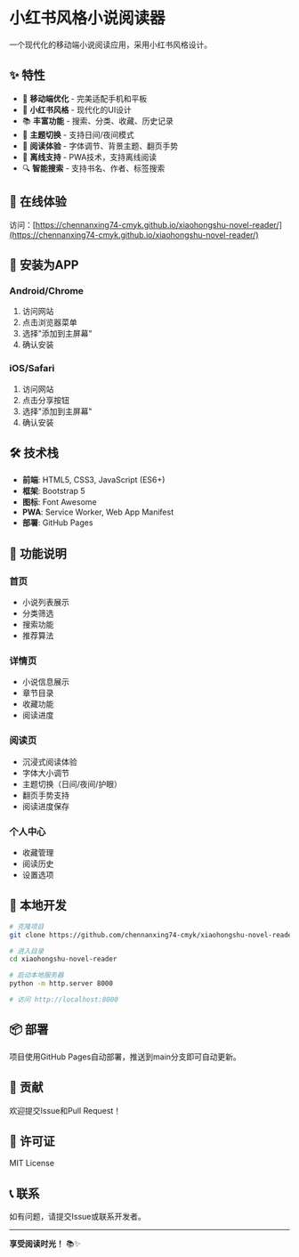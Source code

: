 # 小红书风格小说阅读器

一个现代化的移动端小说阅读应用，采用小红书风格设计。

## ✨ 特性

- 📱 **移动端优化** - 完美适配手机和平板
- 🎨 **小红书风格** - 现代化的UI设计
- 📚 **丰富功能** - 搜索、分类、收藏、历史记录
- 🌙 **主题切换** - 支持日间/夜间模式
- 📖 **阅读体验** - 字体调节、背景主题、翻页手势
- 💾 **离线支持** - PWA技术，支持离线阅读
- 🔍 **智能搜索** - 支持书名、作者、标签搜索

## 🚀 在线体验

访问：[https://chennanxing74-cmyk.github.io/xiaohongshu-novel-reader/](https://chennanxing74-cmyk.github.io/xiaohongshu-novel-reader/)

## 📱 安装为APP

### Android/Chrome
1. 访问网站
2. 点击浏览器菜单
3. 选择"添加到主屏幕"
4. 确认安装

### iOS/Safari  
1. 访问网站
2. 点击分享按钮
3. 选择"添加到主屏幕"
4. 确认安装

## 🛠️ 技术栈

- **前端**: HTML5, CSS3, JavaScript (ES6+)
- **框架**: Bootstrap 5
- **图标**: Font Awesome
- **PWA**: Service Worker, Web App Manifest
- **部署**: GitHub Pages

## 📖 功能说明

### 首页
- 小说列表展示
- 分类筛选
- 搜索功能
- 推荐算法

### 详情页
- 小说信息展示
- 章节目录
- 收藏功能
- 阅读进度

### 阅读页
- 沉浸式阅读体验
- 字体大小调节
- 主题切换（日间/夜间/护眼）
- 翻页手势支持
- 阅读进度保存

### 个人中心
- 收藏管理
- 阅读历史
- 设置选项

## 🔧 本地开发

```bash
# 克隆项目
git clone https://github.com/chennanxing74-cmyk/xiaohongshu-novel-reader.git

# 进入目录
cd xiaohongshu-novel-reader

# 启动本地服务器
python -m http.server 8000

# 访问 http://localhost:8000
```

## 📦 部署

项目使用GitHub Pages自动部署，推送到main分支即可自动更新。

## 🤝 贡献

欢迎提交Issue和Pull Request！

## 📄 许可证

MIT License

## 📞 联系

如有问题，请提交Issue或联系开发者。

---

**享受阅读时光！** 📚✨
